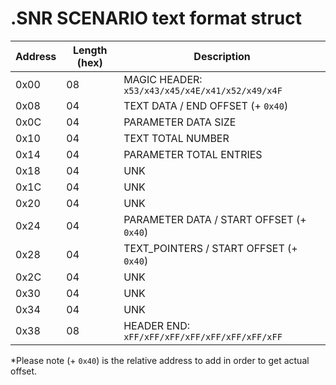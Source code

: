 #  .SNR SCENARIO text format struct


|Address|Length (hex)|Description|
|-------|------------|-----------|
|0x00|	08|	MAGIC HEADER: `x53/x43/x45/x4E/x41/x52/x49/x4F`|         
|0x08|	04|	TEXT DATA / END OFFSET (+ `0x40`)|
|0x0C|	04|	PARAMETER DATA SIZE|
|0x10|	04|	TEXT TOTAL NUMBER|
|0x14|	04|	PARAMETER TOTAL ENTRIES|
|0x18|	04|	UNK|
|0x1C|	04|	UNK|
|0x20|	04|	UNK|
|0x24|	04|	PARAMETER DATA / START OFFSET (+ `0x40`)|
|0x28|	04|	TEXT_POINTERS / START OFFSET (+ `0x40`)|
|0x2C|	04|	UNK|
|0x30|	04|	UNK|
|0x34|	04|	UNK|
|0x38|	08|	HEADER END: `xFF/xFF/xFF/xFF/xFF/xFF/xFF/xFF` |


*Please note (+ `0x40`) is the relative address to add in order to get actual offset.
